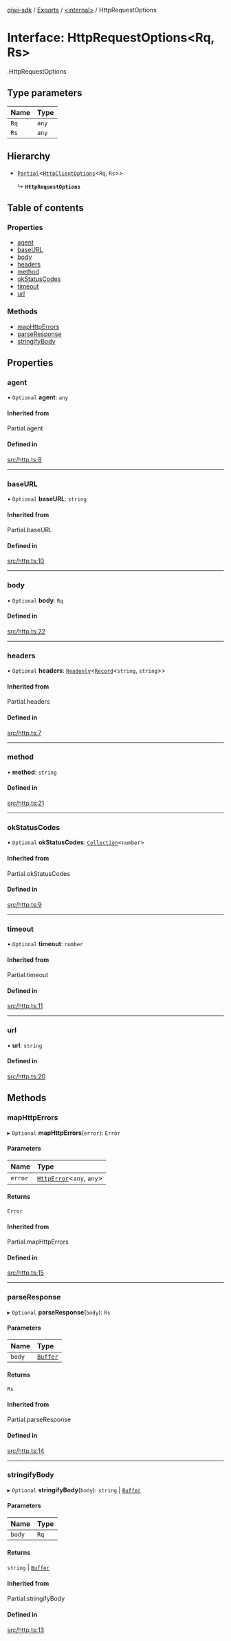 [qiwi-sdk](../README.md) / [Exports](../modules.md) / [<internal\>](../modules/internal_.md) / HttpRequestOptions

# Interface: HttpRequestOptions<Rq, Rs\>

[<internal>](../modules/internal_.md).HttpRequestOptions

## Type parameters

| Name | Type |
| :------ | :------ |
| `Rq` | `any` |
| `Rs` | `any` |

## Hierarchy

- [`Partial`](../modules/internal_.md#partial)<[`HttpClientOptions`](internal_.HttpClientOptions.md)<`Rq`, `Rs`\>\>

  ↳ **`HttpRequestOptions`**

## Table of contents

### Properties

- [agent](internal_.HttpRequestOptions.md#agent)
- [baseURL](internal_.HttpRequestOptions.md#baseurl)
- [body](internal_.HttpRequestOptions.md#body)
- [headers](internal_.HttpRequestOptions.md#headers)
- [method](internal_.HttpRequestOptions.md#method)
- [okStatusCodes](internal_.HttpRequestOptions.md#okstatuscodes)
- [timeout](internal_.HttpRequestOptions.md#timeout)
- [url](internal_.HttpRequestOptions.md#url)

### Methods

- [mapHttpErrors](internal_.HttpRequestOptions.md#maphttperrors)
- [parseResponse](internal_.HttpRequestOptions.md#parseresponse)
- [stringifyBody](internal_.HttpRequestOptions.md#stringifybody)

## Properties

### agent

• `Optional` **agent**: `any`

#### Inherited from

Partial.agent

#### Defined in

[src/http.ts:8](https://github.com/AlexXanderGrib/node-qiwi-sdk/blob/4aeb538/src/http.ts#L8)

___

### baseURL

• `Optional` **baseURL**: `string`

#### Inherited from

Partial.baseURL

#### Defined in

[src/http.ts:10](https://github.com/AlexXanderGrib/node-qiwi-sdk/blob/4aeb538/src/http.ts#L10)

___

### body

• `Optional` **body**: `Rq`

#### Defined in

[src/http.ts:22](https://github.com/AlexXanderGrib/node-qiwi-sdk/blob/4aeb538/src/http.ts#L22)

___

### headers

• `Optional` **headers**: [`Readonly`](../modules/internal_.md#readonly)<[`Record`](../modules/internal_.md#record)<`string`, `string`\>\>

#### Inherited from

Partial.headers

#### Defined in

[src/http.ts:7](https://github.com/AlexXanderGrib/node-qiwi-sdk/blob/4aeb538/src/http.ts#L7)

___

### method

• **method**: `string`

#### Defined in

[src/http.ts:21](https://github.com/AlexXanderGrib/node-qiwi-sdk/blob/4aeb538/src/http.ts#L21)

___

### okStatusCodes

• `Optional` **okStatusCodes**: [`Collection`](../modules/QIWI.md#collection)<`number`\>

#### Inherited from

Partial.okStatusCodes

#### Defined in

[src/http.ts:9](https://github.com/AlexXanderGrib/node-qiwi-sdk/blob/4aeb538/src/http.ts#L9)

___

### timeout

• `Optional` **timeout**: `number`

#### Inherited from

Partial.timeout

#### Defined in

[src/http.ts:11](https://github.com/AlexXanderGrib/node-qiwi-sdk/blob/4aeb538/src/http.ts#L11)

___

### url

• **url**: `string`

#### Defined in

[src/http.ts:20](https://github.com/AlexXanderGrib/node-qiwi-sdk/blob/4aeb538/src/http.ts#L20)

## Methods

### mapHttpErrors

▸ `Optional` **mapHttpErrors**(`error`): `Error`

#### Parameters

| Name | Type |
| :------ | :------ |
| `error` | [`HttpError`](../classes/internal_.HttpError.md)<`any`, `any`\> |

#### Returns

`Error`

#### Inherited from

Partial.mapHttpErrors

#### Defined in

[src/http.ts:15](https://github.com/AlexXanderGrib/node-qiwi-sdk/blob/4aeb538/src/http.ts#L15)

___

### parseResponse

▸ `Optional` **parseResponse**(`body`): `Rs`

#### Parameters

| Name | Type |
| :------ | :------ |
| `body` | [`Buffer`](../modules/internal_.md#buffer) |

#### Returns

`Rs`

#### Inherited from

Partial.parseResponse

#### Defined in

[src/http.ts:14](https://github.com/AlexXanderGrib/node-qiwi-sdk/blob/4aeb538/src/http.ts#L14)

___

### stringifyBody

▸ `Optional` **stringifyBody**(`body`): `string` \| [`Buffer`](../modules/internal_.md#buffer)

#### Parameters

| Name | Type |
| :------ | :------ |
| `body` | `Rq` |

#### Returns

`string` \| [`Buffer`](../modules/internal_.md#buffer)

#### Inherited from

Partial.stringifyBody

#### Defined in

[src/http.ts:13](https://github.com/AlexXanderGrib/node-qiwi-sdk/blob/4aeb538/src/http.ts#L13)
